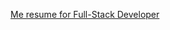 [Me resume for Full-Stack Developer](https://github.com/IgorSokolyanskyy/Resume-for-Full-Stack-Developer/blob/master/Igor%20Sokolyanskyy%20Full-Stack%20Developer.pdf)
